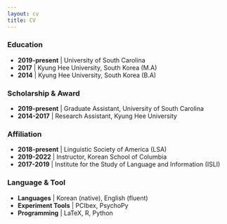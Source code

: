 ```yaml
---
layout: cv
title: CV
---
```


### Education
- **2019-present** | University of South Carolina
- **2017** | Kyung Hee University, South Korea (M.A)
- **2014** | Kyung Hee University, South Korea (B.A)
    
### Scholarship & Award
- **2019-present** | Graduate Assistant, University of South Carolina
- **2014-2017** | Research Assistant, Kyung Hee University

### Affiliation
- **2018-present** | Linguistic Society of America (LSA)
- **2019-2022** | Instructor, Korean School of Columbia
- **2017-2019** | Institute for the Study of Language and Information (ISLI)

### Language & Tool
- **Languages** | Korean (native), English (fluent)
- **Experiment Tools** | PCIbex, PsychoPy
- **Programming** | LaTeX, R, Python
